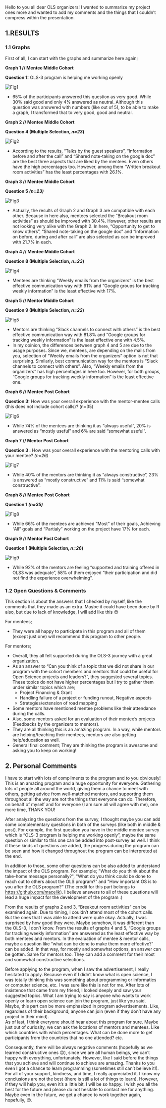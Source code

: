 Hello to you all dear OLS organizers! I wanted to summarize my project ones more and wanted to add my comments and the things that I couldn’t compress within the presentation.

## 1.RESULTS

### 1.1 Graphs

First of all, I can start with the graphs and summarize here again;

**Graph 1 // Mentee Middle Cohort**

**Question 1:** OLS-3 program is helping me working openly


![Fig1](../figures/Data3_mid_mentee_1q.png) 

- 65% of the participants answered this question as very good. While 30% said good and only 4% answered as neutral. Although this question was answered with numbers (like out of 5), to be able to make a graph, I transformed that to very good, good and neutral.


**Graph 2 // Mentee Middle Cohort**

**Question 4 (Multiple Selection, *n=23*)**


![Fig2](../figures/Mid-Mentee_Question%204.png)

-	According to the results, “Talks by the guest speakers”, “Information before and after the call” and “Shared note-taking on the google doc” are the best three aspects that are liked by the mentees. Even others have the high percentages too. However, among them “Written breakout room activities” has the least percentages with 26.1%.


**Graph 3 // Mentee Middle Cohort**

**Question 5 *(n=23)***

![Fig3](../figures/Mid-Mentee_Question%205.png)

-	Actually, the results of Graph 2 and Graph 3 are compatible with each other. Because in here also, mentees selected the “Breakout room activities” as should be improved with 30.4%. However, other results are not looking very alike with the Graph 2. In here, “Opportunity to get to know others”, “Shared note-taking on the google doc” and “Information on before, during and after call” are also selected as can be improved with 21.7% in each. 


**Graph 4 // Mentee Middle Cohort**

**Question 8 (Multiple Selection, *n=23*)**

![Fig4](../figures/Mid-Mentee_Question%208.png)

-	Mentees are thinking “Weekly emails from the organizers” is the best effective communication way with 91% and “Google groups for tracking weekly information” is the least effective with 17%.

**Graph 5 // Mentor Middle Cohort**

**Question 9 (Multiple Selection, *n=22*)**

![Fig5](../figures/Mid-Mentor_%20Question%209.png)

-	Mentors are thinking “Slack channels to connect with others” is the best effective communication way with 81.8% and “Google groups for tracking weekly information” is the least effective one with 4.5%. 
-	In my opinion, the differences between graph 4 and 5 are due to the usage purposes. Since we, mentees, are depending on the mails from you, selection of “Weekly emails from the organizers” option is not that surprising. Similarly, best communication way for the mentors is “Slack channels to connect with others”. Also, “Weekly emails from the organizers” has high percentages in here too. However, for both groups, “Google groups for tracking weekly information” is the least effective one.


**Graph 6 // Mentee Post Cohort**

**Question 3:** How was your overall experience with the mentor-mentee calls (this does not include cohort calls)? (n=35)

![Fig6](../figures/Post-Mentee_Question%203.png)

-	While 74% of the mentees are thinking it as “always useful”, 20% is answered as “mostly useful” and 6% are said “somewhat useful”.

**Graph 7 // Mentor Post Cohort**

**Question 3 :** How was your overall experience with the mentoring calls with your mentee? *(n=26)*

![Fig7](../figures/Post-Mentor_%20Question%203.png)

-	While 40% of the mentors are thinking it as “always constructive”, 23% is answered as “mostly constructive” and 11% is said “somewhat constructive”. 

**Graph 8 // Mentee Post Cohort**

**Question 1 *(n=35)***

![Fig8](../figures/Post-Mentee_%20Question%201.png)

-	While 66% of the mentees are achieved “Most” of their goals, Achieving “All” goals and “Partialy” working on the project have 17% for each. 

**Graph 9 // Mentor Post Cohort**

**Question 1 (Multiple Selection, *n=26*)**

![Fig9](../figures/Post-Mentor_%20Question%201.png)

-	While 92% of the mentors are feeling “supported and training offered in OLS3 was adequate”, 58% of them enjoyed “their participation and did not find the experience overwhelming”.

### 1.2 Open Questions & Comments

 This section is about the answers that I checked by myself, like the comments that they made as an extra. Maybe it could have been done by R also, but due to lack of knowledge, I will add like this 😊
 
 For mentees; 
-  They were all happy to participate in this program and all of them (except just one) will recommend this program to other people. 

For mentors; 

- Overall, they all felt supported during the OLS-3 journey with a great organization. 
- As an answer to “Can you think of a topic that we did not share in our program with the cohort members and mentors that could be useful for Open Science projects and leaders?”, they suggested several topics. These topics do not have higher percentages but I try to gather them under similar topics which are;
  - Project Financing & Grant  
  - Handling failure of a project or funding runout, Negative aspects
  - Strategies/extension of road mapping
- Some mentors have mentioned mentee problems like their attendance during the calls. 
- Also, some mentors asked for an evaluation of their mentee’s projects (Feedbacks by the organizers to mentors).
- They are all thinking this is an amazing program. In a way, while mentors are helping/teaching their mentees, mentors are also getting help/education as well. 
- General final comment; They are thinking the program is awesome and asking you to keep on working!


## 2. Personal Comments

I have to start with lots of compliments to the program and to you obviously! This is an amazing program and a huge opportunity for everyone. Gathering lots of people all around the world, giving them a chance to meet with others, getting advice from well-matched mentors, and supporting them throughout all the way are not the things that everyone can do. Therefore, on behalf of myself and for everyone (I am sure all will agree with me), one more time, THANK YOU!

After analyzing the questions from the survey, I thought maybe you can add some complementary questions in both of the surveys (like both in middle & post). For example, the first question you have in the middle mentee survey which is “OLS-3 program is helping me working openly”, maybe the same question or similar to this one can be added into post-survey as well. I think if these kinds of questions are added, the progress during the program can be seen and how it changed throughout the program can be interpreted at the end. 

In addition to those, some other questions can be also added to understand the impact of the OLS program. For example; "What do you think about the take-home message personally?", "What do you think could be done to reach out to others about the OLS program?" and "How important OS is to you after the OLS program?" (The credit for this part belongs to https://github.com/macelik). I believe answers to all of these questions will lead a huge impact for the development of the program :) 

From the results of graphs 2 and 3, “Breakout room activities” can be examined again. Due to timing, I couldn’t attend most of the cohort calls. But the ones that I was able to attend were quite okay. Actually, I was surprised by how good they were. Maybe somehow, it was different than the OLS-3, I don’t know. 
From the results of graphs 4 and 5, “Google groups for tracking weekly information” are answered as the least effective way by both mentees and mentors.
In the evaluation of mentee & mentor calls, maybe a question like “what can be done to make them more effective?” can be added. In that way, for mostly and somewhat options, an answer can be gotten. Same for mentors too. They can add a comment for their most and somewhat constructive selections. 

Before applying to the program, when I saw the advertisement, I really hesitated to apply. Because even if I didn’t know what is open science, I was totally thinking this was something about programming or informatics or computer science, etc. I was sure like this is not for me. After lots of insistence that came from my friend, I looked deeply and saw your suggested topics. What I am trying to say is anyone who wants to work openly or learn open science can join the program, just like you said. Maybe, this part can be more emphasized in program advertisements. Like, regardless of their background, anyone can join (even if they don’t have any project in their mind).  
As of last, I think everyone should hear about this program for sure. Maybe just out of curiosity, we can ask the locations of mentors and mentees. Like which countries with which percentages. What can be done more to get participants from the countries that no one attended? etc.

Consequently, there will be always negative comments (hopefully as we learned constructive ones 😊), since we are all human beings, we can’t happy with everything, unfortunately. However, like I said before the things that you achieve and will continue to achieve are amazing. Thanks to you even I got a chance to learn programming (sometimes still can’t believe it!). For all of your support, kindness, and time, I really appreciated it. I know my conclusions are not the best (there is still a lot of things to learn). However, if they will help you, even it’s a little bit, I will be so happy. I wish you all the best for the future and please do not hesitate to contact me for anything. Maybe even in the future, we get a chance to work together again, hopefully, 😊.






